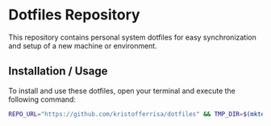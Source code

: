 # Dotfiles Repository

This repository contains personal system dotfiles for easy synchronization and setup of a new machine or environment.

## Installation / Usage

To install and use these dotfiles, open your terminal and execute the following command:

```sh
REPO_URL="https://github.com/kristofferrisa/dotfiles" && TMP_DIR=$(mktemp -d) && git clone "$REPO_URL" "$TMP_DIR" && rsync -avh --no-perms --exclude="LICENSE" --exclude=".gitignore" --exclude="README.md" --exclude=".git" "$TMP_DIR/" ~/ && echo "Sync initiated on: $(date)" >> ~/dotfiles_sync.log && rm -rf "$TMP_DIR"
